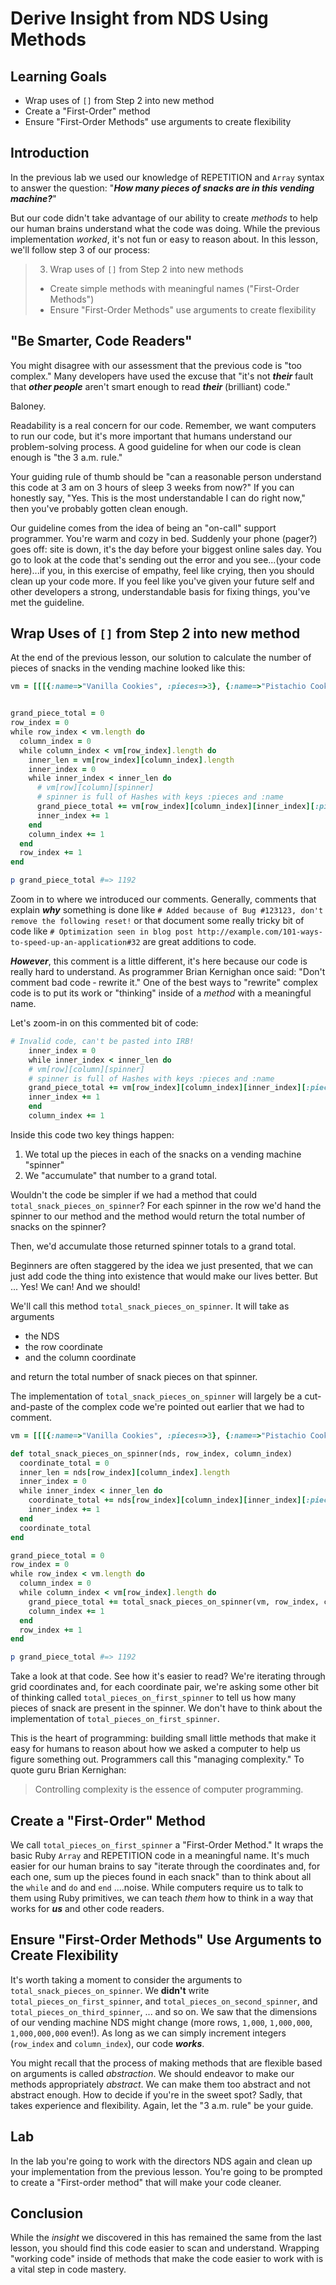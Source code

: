 # Derive Insight from NDS Using Methods

## Learning Goals

* Wrap uses of `[]` from Step 2 into new method
* Create a "First-Order" method
* Ensure "First-Order Methods" use arguments to create flexibility

## Introduction

In the previous lab we used our knowledge of REPETITION and `Array` syntax to
answer the question: "***How many pieces of snacks are in this vending
machine?***"

But our code didn't take advantage of our ability to create _methods_ to help
our human brains understand what the code was doing. While the previous
implementation _worked_, it's not fun or easy to reason about. In this lesson,
we'll follow step 3 of our process:

> 3. Wrap uses of `[]` from Step 2 into new methods
>   * Create simple methods with meaningful names ("First-Order Methods")
>   * Ensure "First-Order Methods" use arguments to create flexibility

## "Be Smarter, Code Readers"

You might disagree with our assessment that the previous code is "too complex."
Many developers have used the excuse that "it's not ***their*** fault that
***other people*** aren't smart enough to read ***their*** (brilliant) code."

Baloney.

Readability is a real concern for our code. Remember, we want computers to run
our code, but it's more important that humans understand our problem-solving
process. A good guideline for when our code is clean enough is "the 3 a.m.
rule."

Your guiding rule of thumb should be "can a reasonable person understand this
code at 3 am on 3 hours of sleep 3 weeks from now?" If you can honestly say,
"Yes. This is the most understandable I can do right now," then you've probably
gotten clean enough. 

Our guideline comes from the idea of being an "on-call" support
programmer.  You're warm and cozy in bed. Suddenly your phone (pager?) goes
off: site is down, it's the day before your biggest online sales day. You go
to look at the code that's sending out the error and you see...(your code
here)...if you, in this exercise of empathy, feel like crying, then you
should clean up your code more. If you feel like you've given your future
self and other developers a strong, understandable basis for fixing things,
you've met the guideline.


## Wrap Uses of `[]` from Step 2 into new method

At the end of the previous lesson, our solution to calculate the number of
pieces of snacks in the vending machine looked like this:

```ruby
vm = [[[{:name=>"Vanilla Cookies", :pieces=>3}, {:name=>"Pistachio Cookies", :pieces=>3}, {:name=>"Chocolate Cookies", :pieces=>3}, {:name=>"Chocolate Chip Cookies", :pieces=>3}], [{:name=>"Tooth-Melters", :pieces=>12}, {:name=>"Tooth-Destroyers", :pieces=>12}, {:name=>"Enamel Eaters", :pieces=>12}, {:name=>"Dentist's Nighmare", :pieces=>20}], [{:name=>"Gummy Sour Apple", :pieces=>3}, {:name=>"Gummy Apple", :pieces=>5}, {:name=>"Gummy Moldy Apple", :pieces=>1}]], [[{:name=>"Grape Drink", :pieces=>1}, {:name=>"Orange Drink", :pieces=>1}, {:name=>"Pineapple Drink", :pieces=>1}], [{:name=>"Mints", :pieces=>13}, {:name=>"Curiously Toxic Mints", :pieces=>1000}, {:name=>"US Mints", :pieces=>99}]]]


grand_piece_total = 0
row_index = 0
while row_index < vm.length do
  column_index = 0
  while column_index < vm[row_index].length do
    inner_len = vm[row_index][column_index].length
    inner_index = 0
    while inner_index < inner_len do
      # vm[row][column][spinner]
      # spinner is full of Hashes with keys :pieces and :name
      grand_piece_total += vm[row_index][column_index][inner_index][:pieces]
      inner_index += 1
    end
    column_index += 1
  end
  row_index += 1
end

p grand_piece_total #=> 1192
```

Zoom in to where we introduced our comments. Generally, comments that explain
***why*** something is done like `# Added because of Bug #123123, don't remove the
following reset!` or that document some really tricky bit of code like `#
Optimization seen in blog post http://example.com/101-ways-to-speed-up-an-application#32`
are great additions to code.

***However***, this comment is a little different, it's here because our code
is really hard to understand. As programmer Brian Kernighan once said: "Don't
comment bad code ‐ rewrite it." One of the best ways to "rewrite" complex code
is to put its work or "thinking" inside of a _method_ with a meaningful name.

Let's zoom-in on this commented bit of code:

```ruby
# Invalid code, can't be pasted into IRB!
    inner_index = 0
    while inner_index < inner_len do
    # vm[row][column][spinner]
    # spinner is full of Hashes with keys :pieces and :name
    grand_piece_total += vm[row_index][column_index][inner_index][:pieces]
    inner_index += 1
    end
    column_index += 1
```

Inside this code two key things happen:

1. We total up the pieces in each of the snacks on a vending machine "spinner"
2. We "accumulate" that number to a grand total.

Wouldn't the code be simpler if we had a method that could
`total_snack_pieces_on_spinner`? For each spinner in the row we'd hand the
spinner to our method and the method would return the total number of snacks on
the spinner?

Then, we'd accumulate those returned spinner totals to a grand total.

Beginners are often staggered by the idea we just presented, that we can just
add code the thing into existence that would make our lives better. But ...
Yes! We can! And we should!

We'll call this method `total_snack_pieces_on_spinner`. It will take as
arguments

* the NDS
* the row coordinate
* and the column coordinate

and return the total number of snack pieces on that spinner.

The implementation of `total_snack_pieces_on_spinner` will largely be a
cut-and-paste of the complex code we're pointed out earlier that we had to
comment.

```ruby
vm = [[[{:name=>"Vanilla Cookies", :pieces=>3}, {:name=>"Pistachio Cookies", :pieces=>3}, {:name=>"Chocolate Cookies", :pieces=>3}, {:name=>"Chocolate Chip Cookies", :pieces=>3}], [{:name=>"Tooth-Melters", :pieces=>12}, {:name=>"Tooth-Destroyers", :pieces=>12}, {:name=>"Enamel Eaters", :pieces=>12}, {:name=>"Dentist's Nighmare", :pieces=>20}], [{:name=>"Gummy Sour Apple", :pieces=>3}, {:name=>"Gummy Apple", :pieces=>5}, {:name=>"Gummy Moldy Apple", :pieces=>1}]], [[{:name=>"Grape Drink", :pieces=>1}, {:name=>"Orange Drink", :pieces=>1}, {:name=>"Pineapple Drink", :pieces=>1}], [{:name=>"Mints", :pieces=>13}, {:name=>"Curiously Toxic Mints", :pieces=>1000}, {:name=>"US Mints", :pieces=>99}]]]

def total_snack_pieces_on_spinner(nds, row_index, column_index)
  coordinate_total = 0
  inner_len = nds[row_index][column_index].length
  inner_index = 0
  while inner_index < inner_len do
    coordinate_total += nds[row_index][column_index][inner_index][:pieces]
    inner_index += 1
  end
  coordinate_total
end

grand_piece_total = 0
row_index = 0
while row_index < vm.length do
  column_index = 0
  while column_index < vm[row_index].length do
    grand_piece_total += total_snack_pieces_on_spinner(vm, row_index, column_index)
    column_index += 1
  end
  row_index += 1
end

p grand_piece_total #=> 1192
```

Take a look at that code. See how it's easier to read? We're iterating through
grid coordinates and, for each coordinate pair, we're asking some other bit of
thinking called `total_pieces_on_first_spinner` to tell us how many pieces of
snack are present in the spinner. We don't have to think about the
implementation of `total_pieces_on_first_spinner`.

This is the heart of programming: building small little methods that make it
easy for humans to reason about how we asked a computer to help us figure
something out. Programmers call this "managing complexity." To quote guru Brian
Kernighan:

> Controlling complexity is the essence of computer programming.

## Create a "First-Order" Method

We call `total_pieces_on_first_spinner` a "First-Order Method." It wraps the
basic Ruby `Array` and REPETITION code in a meaningful name. It's much easier
for our human brains to say "iterate through the coordinates and, for each one,
sum up the pieces found in each snack" than to think about all the `while` and
`do` and `end` ....noise. While computers require us to talk to them using Ruby
primitives, we can teach _them_ how to think in a way that works for ***us***
and other code readers.

## Ensure "First-Order Methods" Use Arguments to Create Flexibility

It's worth taking a moment to consider the arguments to
`total_snack_pieces_on_spinner`. We **didn't** write
`total_pieces_on_first_spinner`, and `total_pieces_on_second_spinner`, and
`total_pieces_on_third_spinner`, ...  and so on. We saw that the dimensions of
our vending machine NDS might change (more rows, `1,000`, `1,000,000`,
`1,000,000,000` even!). As long as we can simply increment integers
(`row_index` and `column_index`), our code ***works***.

You might recall that the process of making methods that are flexible based on
arguments is called _abstraction_. We should endeavor to make our methods
appropriately _abstract_. We can make them too abstract and not abstract
enough. How to decide if you're in the sweet spot? Sadly, that takes experience
and flexibility. Again, let the "3 a.m. rule" be your guide.

## Lab

In the lab you're going to work with the directors NDS again and clean up your
implementation from the previous lesson. You're going to be prompted to create
a "First-order method" that will make your code cleaner.

## Conclusion

While the _insight_ we discovered in this has remained the same from the last
lesson, you should find this code easier to scan and understand. Wrapping
"working code" inside of methods that make the code easier to work with is a
vital step in code mastery.
